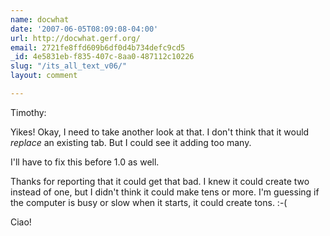 ```yaml
---
name: docwhat
date: '2007-06-05T08:09:08-04:00'
url: http://docwhat.gerf.org/
email: 2721fe8ffd609b6df0d4b734defc9cd5
_id: 4e5831eb-f835-407c-8aa0-487112c10226
slug: "/its_all_text_v06/"
layout: comment

---
```


Timothy:

Yikes!  Okay, I need to take another look at that. I don't think that it would *replace* an existing tab.  But I could see it adding too many.

I'll have to fix this before 1.0 as well.

Thanks for reporting that it could get that bad.  I knew it could create two instead of one, but I didn't think it could make tens or more.  I'm guessing if the computer is busy or slow when it starts, it could create tons. :-(

Ciao!
